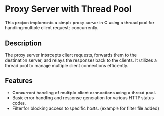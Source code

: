 # Proxy Server with Thread Pool

This project implements a simple proxy server in C using a thread pool for handling multiple client requests concurrently.

## Description

The proxy server intercepts client requests, forwards them to the destination server, and relays the responses back to the clients. It utilizes a thread pool to manage multiple client connections efficiently.

## Features

- Concurrent handling of multiple client connections using a thread pool.
- Basic error handling and response generation for various HTTP status codes.
- Filter for blocking access to specific hosts. (example for filter file added)

